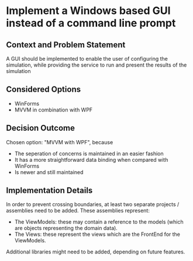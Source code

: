 # Implement a Windows based GUI instead of a command line prompt

## Context and Problem Statement

A GUI should be implemented to enable the user of configuring the simulation, while providing the service to run and present the results of the simulation

## Considered Options

* WinForms
* MVVM in combination with WPF

## Decision Outcome

Chosen option: "MVVM with WPF", because 
* The seperation of concerns is maintained in an easier fashion
* It has a more straightforward data binding when compared with WinForms
* Is newer and still maintained

## Implementation Details
In order to prevent crossing boundaries, at least two separate projects / assemblies need to be added. These assemblies represent:
* The ViewModels: these may contain a reference to the models (which are objects representing the domain data). 
* The Views: these represent the views which are the FrontEnd for the ViewModels.

Additional libraries might need to be added, depending on future features.